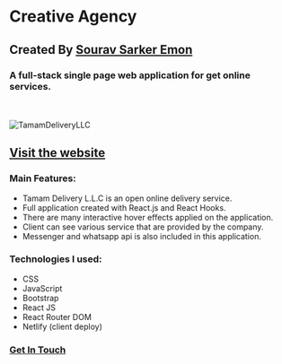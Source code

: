 
# Creative Agency
## Created By [Sourav Sarker Emon](https://find-sourav.netlify.app/)
### A full-stack single page web application for get online services.
 <br> <br>
![TamamDeliveryLLC](https://i.ibb.co/fHpg4Pz/Creative-Agency.png)


## [Visit the website](http://tamam.netlify.app/)

### Main Features:
- Tamam Delivery L.L.C is an open online delivery service.
- Full application created with React.js and React Hooks.
- There are many interactive hover effects applied on the application.
- Client can see various service that are provided by the company.
- Messenger and whatsapp api is also included in this application.

### Technologies I used: 
- CSS
- JavaScript
- Bootstrap
- React JS
- React Router DOM
- Netlify (client deploy)

### [Get In Touch](https://find-sourav.netlify.app/)
